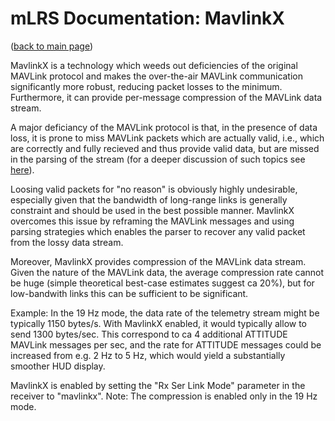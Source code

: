 # mLRS Documentation: MavlinkX #

([back to main page](../README.md))

MavlinkX is a technology which weeds out deficiencies of the original MAVLink protocol and makes the over-the-air MAVLink communication significantly more robust, reducing packet losses to the minimum. Furthermore, it can provide per-message compression of the MAVLink data stream.

A major deficiancy of the MAVLink protocol is that, in the presence of data loss, it is prone to miss MAVLink packets which are actually valid, i.e., which are correctly and fully recieved and thus provide valid data, but are missed in the parsing of the stream (for a deeper discussion of such topics see [here](https://github.com/mavlink/mavlink/issues/1347)).

Loosing valid packets for "no reason" is obviously highly undesirable, especially given that the bandwidth of long-range links is generally constraint and should be used in the best possible manner. MavlinkX overcomes this issue by reframing the MAVLink messages and using parsing strategies which enables the parser to recover any valid packet from the lossy data stream.

Moreover, MavlinkX provides compression of the MAVLink data stream. Given the nature of the MAVLink data, the average compression rate cannot be huge (simple theoretical best-case estimates suggest ca 20%), but for low-bandwith links this can be sufficient to be significant.

Example: In the 19 Hz mode, the data rate of the telemetry stream might be typically 1150 bytes/s. With MavlinkX enabled, it would typically allow to send 1300 bytes/sec. This correspond to ca 4 additional ATTITUDE MAVLink messages per sec, and the rate for ATTITUDE messages could be increased from e.g. 2 Hz to 5 Hz, which would yield a substantially smoother HUD display.

MavlinkX is enabled by setting the "Rx Ser Link Mode" parameter in the receiver to "mavlinkx". Note: The compression is enabled only in the 19 Hz mode. 